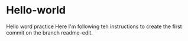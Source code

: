 # Hello-world
Hello word practice
Here I'm following teh instructions to create the first commit on the branch readme-edit.
